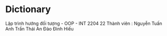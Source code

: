 # Dictionary
Lập trình hướng đối tượng - OOP - INT 2204 22 
Thành viên :
Nguyễn Tuấn Anh
Trần Thái An
Đào Đình Hiếu
